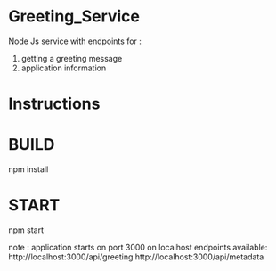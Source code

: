# Greeting_Service
Node Js service with endpoints for :
1) getting a greeting message
2) application information

# Instructions

# BUILD
npm install

# START
npm start

note : application starts on port 3000 on localhost
endpoints available:  http://localhost:3000/api/greeting
                      http://localhost:3000/api/metadata
